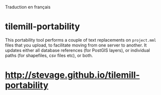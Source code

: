 Traduction en français

tilemill-portability
====================

This portability tool performs a couple of text replacements on `project.mml` files that you upload, 
to facilitate moving from one server to another. It updates either all database references (for PostGIS
layers), or individual paths (for shapefiles, csv files etc), or both.

http://stevage.github.io/tilemill-portability
==============================================
